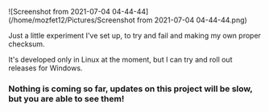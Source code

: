 



![Screenshot from 2021-07-04 04-44-44](/home/mozfet12/Pictures/Screenshot from 2021-07-04 04-44-44.png)

Just a little experiment I've set up, to try and fail and making my own proper checksum.

It's developed only in Linux at the moment, but I can try and roll out releases for Windows.



### Nothing is coming so far, updates on this project will be slow, but you are able to see them!